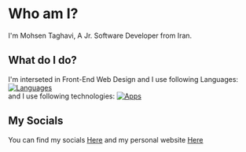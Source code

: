 # Who am I?
I'm Mohsen Taghavi, A Jr. Software Developer from Iran.
## What do I do?
I'm interseted in Front-End Web Design and I use following Languages:
[![Languages](https://skillicons.dev/icons?i=cpp,md,html,css,js,dart,flutter&theme=dark)](#)
<br/>
and I use following technologies:
[![Apps](https://skillicons.dev/icons?i=discord,ps,pr,arduino,github,unity,vscode,visualstudio&theme=dark)](#)
## My Socials
You can find my socials [Here](https://s.nashef.ir/?u=social) and my personal website [Here](https://en.mohsentaghavi.ir)
